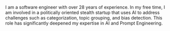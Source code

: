 I am a software engineer with over 28 years of experience. In my free time, I am involved in a politically oriented stealth startup that uses AI to address challenges such as categorization, topic grouping, and bias detection. This role has significantly deepened my expertise in AI and Prompt Engineering.

